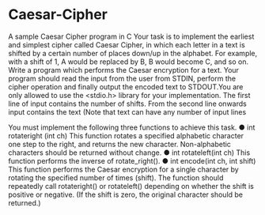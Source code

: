 # Caesar-Cipher
A sample Caesar Cipher program in C
Your task is to implement the earliest and simplest cipher called Caesar Cipher, in which each
letter in a text is shifted by a certain number of places down/up in the alphabet.
For example,
with a shift of 1, A would be replaced by B, B would become C, and so on.
Write a program which performs the Caesar encryption for a text. Your program should read the
input from the user from STDIN, perform the cipher operation and finally output the encoded
text to STDOUT.You are only allowed to use the <stdio.h> library for your implementation.
The first line of input contains the number of shifts.
From the second line onwards input contains the text (Note that text can have any number of
input lines

You must implement the following three functions to achieve this task.
● int rotateright (int ch)
This function rotates a specified alphabetic character one step to the right, and returns
the new character.
Non-alphabetic characters should be returned without change.
● int rotateleft(int ch)
This function performs the inverse of rotate_right().
● int encode(int ch, int shift)
This function performs the Caesar encryption for a single character by rotating the
specified number of times (shift).
The function should repeatedly call rotateright() or rotateleft() depending on whether
the shift is positive or negative. (If the shift is zero, the original character should be
returned.)
